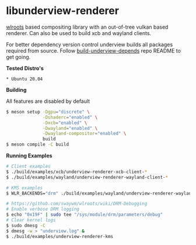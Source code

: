 # libunderview-renderer

[wlroots](https://gitlab.freedesktop.org/wlroots/wlroots) based compositing library with an out-of-tree vulkan based renderer. Can also be used to build
xcb and wayland clients.

For better dependency version control underview builds all packages required from source. Follow
[build-underview-depends](https://github.com/under-view/build-underview-depends) repo README to get
going.

**Tested Distro's**

    * Ubuntu 20.04

**Building**

All features are disabled by default

```sh
$ meson setup -Dgpu="discrete" \
              -Dshaderc="enabled" \
              -Dxcb="enabled" \
              -Dwayland="enabled" \
              -Dwayland-compositor="enabled" \
              build
$ meson compile -C build
```

**Running Examples**
```sh
# Client examples
$ ./build/examples/xcb/underview-renderer-xcb-client-*
$ ./build/examples/wayland/underview-renderer-wayland-client-*

# KMS examples
$ WLR_BACKENDS="drm" ./build/examples/wayland/underview-renderer-wayland-comp

# https://github.com/swaywm/wlroots/wiki/DRM-Debugging
# Enable verbose DRM logging
$ echo "0x19F" | sudo tee "/sys/module/drm/parameters/debug"
# Clear kernel logs
$ sudo dmesg -C
$ dmesg -w > "underview.log" &
$ ./build/examples/underview-renderer-kms
```
